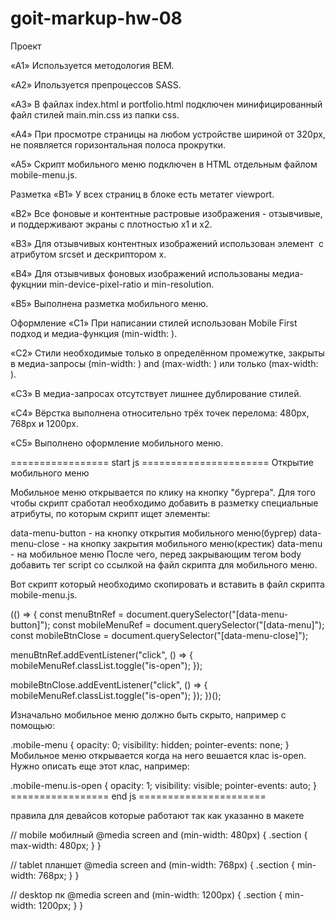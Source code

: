 # goit-markup-hw-08

Проект

«A1» Используется методология BEM.

«A2» Ипользуется препроцессов SASS.

«A3» В файлах index.html и portfolio.html подключен минифицированный файл стилей
main.min.css из папки css.

«A4» При просмотре страницы на любом устройстве шириной от 320px, не появляется
горизонтальная полоса прокрутки.

«A5» Скрипт мобильного меню подключен в HTML отдельным файлом mobile-menu.js.

Разметка «B1» У всех страниц в блоке <head> есть метатег viewport.

«B2» Все фоновые и контентные растровые изображения - отзывчивые, и поддерживают
экраны с плотностью x1 и x2.

«B3» Для отзывчивых контентных изображений использован элемент <img> с атрибутом
srcset и дескриптором x.

«B4» Для отзывчивых фоновых изображений использованы медиа-фукцнии
min-device-pixel-ratio и min-resolution.

«B5» Выполнена разметка мобильного меню.

Оформление «C1» При написании стилей использован Mobile First подход и
медиа-функция (min-width: ).

«C2» Стили необходимые только в определённом промежутке, закрыты в медиа-запросы
(min-width: ) and (max-width: ) или только (max-width: ).

«C3» В медиа-запросах отсутствует лишнее дублирование стилей.

«C4» Вёрстка выполнена относительно трёх точек перелома: 480px, 768px и 1200px.

«C5» Выполнено оформление мобильного меню.

================= start js ====================== Открытие мобильного меню

Мобильное меню открывается по клику на кнопку "бургера". Для того чтобы скрипт
сработал необходимо добавить в разметку специальные атрибуты, по которым скрипт
ищет элементы:

data-menu-button - на кнопку открытия мобильного меню(бургер) data-menu-close -
на кнопку закрытия мобильного меню(крестик) data-menu - на мобильное меню После
чего, перед закрывающим тегом body добавить тег script со ссылкой на файл
скрипта для мобильного меню.

<body>
  <!-- Ставим перед закрывающим тегом body -->
  <script src="./js/mobile-menu.js"></script>
</body>
Вот скрипт который необходимо скопировать и вставить в файл скрипта mobile-menu.js.

(() => { const menuBtnRef = document.querySelector("[data-menu-button]"); const
mobileMenuRef = document.querySelector("[data-menu]"); const mobileBtnClose =
document.querySelector("[data-menu-close]");

menuBtnRef.addEventListener("click", () => {
mobileMenuRef.classList.toggle("is-open"); });

mobileBtnClose.addEventListener("click", () => {
mobileMenuRef.classList.toggle("is-open"); }); })();

Изначально мобильное меню должно быть скрыто, например с помощью:

.mobile-menu { opacity: 0; visibility: hidden; pointer-events: none; } Мобильное
меню открывается когда на него вешается клас is-open. Нужно описать еще этот
клас, например:

.mobile-menu.is-open { opacity: 1; visibility: visible; pointer-events: auto; }
================= end js ======================

правила для девайсов которые работают так как указанно в макете

// mobile мобилный @media screen and (min-width: 480px) { .section { max-width:
480px; } }

// tablet планшет @media screen and (min-width: 768px) { .section { min-width:
768px; } }

// desktop пк @media screen and (min-width: 1200px) { .section { min-width:
1200px; } }
